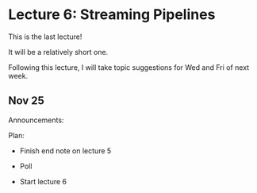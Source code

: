 # Lecture 6: Streaming Pipelines

This is the last lecture!

It will be a relatively short one.

Following this lecture, I will take topic suggestions
for Wed and Fri of next week.

## Nov 25

Announcements:

Plan:

- Finish end note on lecture 5

- Poll

- Start lecture 6
